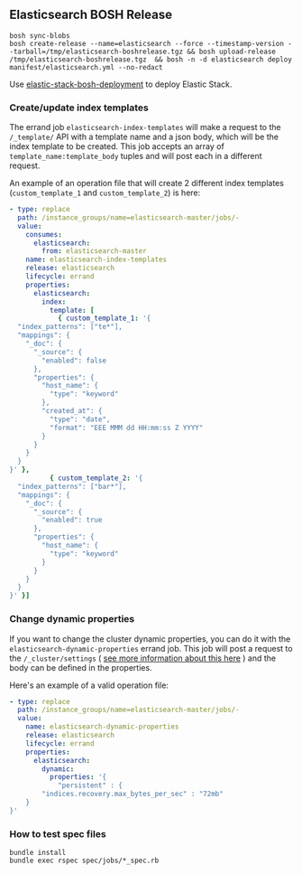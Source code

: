 ## Elasticsearch BOSH Release

```
bosh sync-blobs
bosh create-release --name=elasticsearch --force --timestamp-version --tarball=/tmp/elasticsearch-boshrelease.tgz && bosh upload-release /tmp/elasticsearch-boshrelease.tgz  && bosh -n -d elasticsearch deploy manifest/elasticsearch.yml --no-redact
```

Use [elastic-stack-bosh-deployment](https://github.com/bosh-elastic-stack/elastic-stack-bosh-deployment) to deploy Elastic Stack.


### Create/update index templates

The errand job `elasticsearch-index-templates` will make a request to the `/_template/` API with a template name and a
json body, which will be the index template to be created.
This job accepts an array of `template_name:template_body` tuples and will post each in a different request.

An example of an operation file that will create 2 different index templates (`custom_template_1` and
`custom_template_2`) is here:

```yaml
- type: replace
  path: /instance_groups/name=elasticsearch-master/jobs/-
  value:
    consumes:
      elasticsearch:
        from: elasticsearch-master
    name: elasticsearch-index-templates
    release: elasticsearch
    lifecycle: errand
    properties: 
      elasticsearch:
        index:
          template: [
            { custom_template_1: '{
  "index_patterns": ["te*"], 
  "mappings": { 
    "_doc": { 
      "_source": { 
        "enabled": false 
      }, 
      "properties": { 
        "host_name": { 
          "type": "keyword" 
        }, 
        "created_at": { 
          "type": "date", 
          "format": "EEE MMM dd HH:mm:ss Z YYYY" 
        } 
      } 
    } 
  } 
}' }, 
          { custom_template_2: '{
  "index_patterns": ["bar*"], 
  "mappings": { 
    "_doc": { 
      "_source": { 
        "enabled": true 
      }, 
      "properties": { 
        "host_name": { 
          "type": "keyword" 
        } 
      } 
    } 
  } 
}' }]
```

### Change dynamic properties

If you want to change the cluster dynamic properties, you can do it with the `elasticsearch-dynamic-properties` errand job.
This job will post a request to the `/_cluster/settings` ( [see more information about this here](https://www.elastic.co/guide/en/elasticsearch/reference/current/cluster-update-settings.html) ) and the body can be defined in the properties.

Here's an example of a valid operation file:
```yaml
- type: replace
  path: /instance_groups/name=elasticsearch-master/jobs/-
  value:
    name: elasticsearch-dynamic-properties
    release: elasticsearch
    lifecycle: errand
    properties:
      elasticsearch:
        dynamic:
          properties: '{
            "persistent" : {
        "indices.recovery.max_bytes_per_sec" : "72mb"
    }
}'
```

### How to test spec files

```
bundle install
bundle exec rspec spec/jobs/*_spec.rb
```